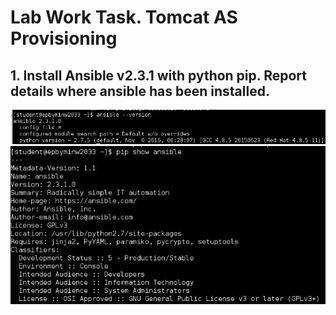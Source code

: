 # Lab Work Task. Tomcat AS Provisioning
## 1. Install Ansible v2.3.1 with python pip. Report details where ansible has been installed.
  <img src="pics/1.jpg">
  <img src="pics/2.jpg">
